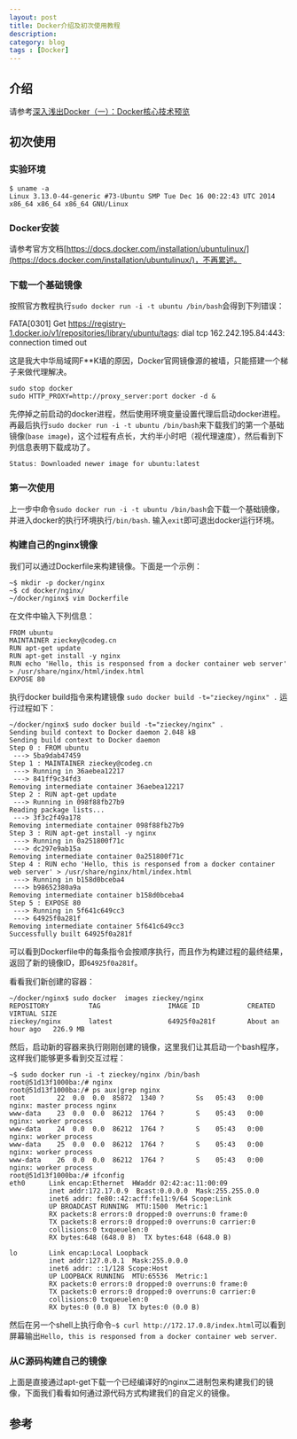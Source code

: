 ```yaml
---
layout: post
title: Docker介绍及初次使用教程
description: 
category: blog
tags : [Docker]
---
```


## 介绍

请参考[深入浅出Docker（一）：Docker核心技术预览](http://www.infoq.com/cn/articles/docker-core-technology-preview "http://www.infoq.com/cn/articles/docker-core-technology-preview")

## 初次使用

### 实验环境

```
$ uname -a
Linux 3.13.0-44-generic #73-Ubuntu SMP Tue Dec 16 00:22:43 UTC 2014 x86_64 x86_64 x86_64 GNU/Linux
````

### Docker安装

请参考官方文档[https://docs.docker.com/installation/ubuntulinux/](https://docs.docker.com/installation/ubuntulinux/)，不再累述。

### 下载一个基础镜像

按照官方教程执行`sudo docker run -i -t ubuntu /bin/bash`会得到下列错误：

FATA[0301] Get https://registry-1.docker.io/v1/repositories/library/ubuntu/tags: dial tcp 162.242.195.84:443: connection timed out 

这是我大中华局域网F**K墙的原因，Docker官网镜像源的被墙，只能搭建一个梯子来做代理解决。

```
sudo stop docker
sudo HTTP_PROXY=http://proxy_server:port docker -d &
```

先停掉之前启动的docker进程，然后使用环境变量设置代理后启动docker进程。再最后执行`sudo docker run -i -t ubuntu /bin/bash`来下载我们的第一个基础镜像(`base image`)，这个过程有点长，大约半小时吧（视代理速度），然后看到下列信息表明下载成功了。
```
Status: Downloaded newer image for ubuntu:latest
```

### 第一次使用

上一步中命令`sudo docker run -i -t ubuntu /bin/bash`会下载一个基础镜像，并进入docker的执行环境执行`/bin/bash`.
输入`exit`即可退出docker运行环境。

### 构建自己的nginx镜像

我们可以通过Dockerfile来构建镜像。下面是一个示例：

```shell
~$ mkdir -p docker/nginx
~$ cd docker/nginx/
~/docker/nginx$ vim Dockerfile
```

在文件中输入下列信息：

```
FROM ubuntu
MAINTAINER zieckey@codeg.cn
RUN apt-get update
RUN apt-get install -y nginx
RUN echo 'Hello, this is responsed from a docker container web server' > /usr/share/nginx/html/index.html
EXPOSE 80
```

执行docker build指令来构建镜像 `sudo docker build -t="zieckey/nginx" .` 运行过程如下：

```
~/docker/nginx$ sudo docker build -t="zieckey/nginx" .
Sending build context to Docker daemon 2.048 kB
Sending build context to Docker daemon 
Step 0 : FROM ubuntu
 ---> 5ba9dab47459
Step 1 : MAINTAINER zieckey@codeg.cn
 ---> Running in 36aebea12217
 ---> 841ff9c34fd3
Removing intermediate container 36aebea12217
Step 2 : RUN apt-get update
 ---> Running in 098f88fb27b9
Reading package lists...
 ---> 3f3c2f49a178
Removing intermediate container 098f88fb27b9
Step 3 : RUN apt-get install -y nginx
 ---> Running in 0a251800f71c
 ---> dc297e9ab15a
Removing intermediate container 0a251800f71c
Step 4 : RUN echo 'Hello, this is responsed from a docker container web server' > /usr/share/nginx/html/index.html
 ---> Running in b158d0bceba4
 ---> b98652380a9a
Removing intermediate container b158d0bceba4
Step 5 : EXPOSE 80
 ---> Running in 5f641c649cc3
 ---> 64925f0a281f
Removing intermediate container 5f641c649cc3
Successfully built 64925f0a281f
```

可以看到Dockerfile中的每条指令会按顺序执行，而且作为构建过程的最终结果，返回了新的镜像ID，即`64925f0a281f`。

看看我们新创建的容器：

```
~/docker/nginx$ sudo docker  images zieckey/nginx                     
REPOSITORY          TAG                 IMAGE ID            CREATED             VIRTUAL SIZE
zieckey/nginx       latest              64925f0a281f        About an hour ago   226.9 MB
```

然后，启动新的容器来执行刚刚创建的镜像，这里我们让其启动一个bash程序，这样我们能够更多看到交互过程：

```
~$ sudo docker run -i -t zieckey/nginx /bin/bash
root@51d13f1000ba:/# nginx 
root@51d13f1000ba:/# ps aux|grep nginx
root        22  0.0  0.0  85872  1340 ?        Ss   05:43   0:00 nginx: master process nginx
www-data    23  0.0  0.0  86212  1764 ?        S    05:43   0:00 nginx: worker process
www-data    24  0.0  0.0  86212  1764 ?        S    05:43   0:00 nginx: worker process
www-data    25  0.0  0.0  86212  1764 ?        S    05:43   0:00 nginx: worker process
www-data    26  0.0  0.0  86212  1764 ?        S    05:43   0:00 nginx: worker process
root@51d13f1000ba:/# ifconfig
eth0      Link encap:Ethernet  HWaddr 02:42:ac:11:00:09  
          inet addr:172.17.0.9  Bcast:0.0.0.0  Mask:255.255.0.0
          inet6 addr: fe80::42:acff:fe11:9/64 Scope:Link
          UP BROADCAST RUNNING  MTU:1500  Metric:1
          RX packets:8 errors:0 dropped:0 overruns:0 frame:0
          TX packets:8 errors:0 dropped:0 overruns:0 carrier:0
          collisions:0 txqueuelen:0 
          RX bytes:648 (648.0 B)  TX bytes:648 (648.0 B)

lo        Link encap:Local Loopback  
          inet addr:127.0.0.1  Mask:255.0.0.0
          inet6 addr: ::1/128 Scope:Host
          UP LOOPBACK RUNNING  MTU:65536  Metric:1
          RX packets:0 errors:0 dropped:0 overruns:0 frame:0
          TX packets:0 errors:0 dropped:0 overruns:0 carrier:0
          collisions:0 txqueuelen:0 
          RX bytes:0 (0.0 B)  TX bytes:0 (0.0 B)
```

然后在另一个shell上执行命令`~$ curl http://172.17.0.8/index.html`可以看到屏幕输出`Hello, this is responsed from a docker container web server`.

### 从C源码构建自己的镜像

上面是直接通过apt-get下载一个已经编译好的nginx二进制包来构建我们的镜像，下面我们看看如何通过源代码方式构建我们的自定义的镜像。



## 参考
